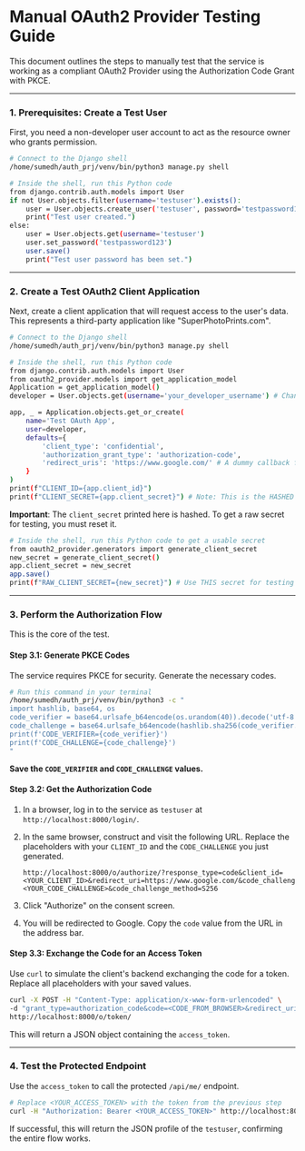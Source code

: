 # Manual OAuth2 Provider Testing Guide

This document outlines the steps to manually test that the service is working as a compliant OAuth2 Provider using the Authorization Code Grant with PKCE.

---

### 1. Prerequisites: Create a Test User

First, you need a non-developer user account to act as the resource owner who grants permission.

```bash
# Connect to the Django shell
/home/sumedh/auth_prj/venv/bin/python3 manage.py shell

# Inside the shell, run this Python code
from django.contrib.auth.models import User
if not User.objects.filter(username='testuser').exists():
    user = User.objects.create_user('testuser', password='testpassword123')
    print("Test user created.")
else:
    user = User.objects.get(username='testuser')
    user.set_password('testpassword123')
    user.save()
    print("Test user password has been set.")
```

---

### 2. Create a Test OAuth2 Client Application

Next, create a client application that will request access to the user's data. This represents a third-party application like "SuperPhotoPrints.com".

```bash
# Connect to the Django shell
/home/sumedh/auth_prj/venv/bin/python3 manage.py shell

# Inside the shell, run this Python code
from django.contrib.auth.models import User
from oauth2_provider.models import get_application_model
Application = get_application_model()
developer = User.objects.get(username='your_developer_username') # Change to your superuser/developer username

app, _ = Application.objects.get_or_create(
    name='Test OAuth App',
    user=developer,
    defaults={
        'client_type': 'confidential',
        'authorization_grant_type': 'authorization-code',
        'redirect_uris': 'https://www.google.com/' # A dummy callback for testing
    }
)
print(f"CLIENT_ID={app.client_id}")
print(f"CLIENT_SECRET={app.client_secret}") # Note: This is the HASHED secret.
```
**Important**: The `client_secret` printed here is hashed. To get a raw secret for testing, you must reset it.

```bash
# Inside the shell, run this Python code to get a usable secret
from oauth2_provider.generators import generate_client_secret
new_secret = generate_client_secret()
app.client_secret = new_secret
app.save()
print(f"RAW_CLIENT_SECRET={new_secret}") # Use THIS secret for testing
```

---

### 3. Perform the Authorization Flow

This is the core of the test.

#### Step 3.1: Generate PKCE Codes

The service requires PKCE for security. Generate the necessary codes.

```bash
# Run this command in your terminal
/home/sumedh/auth_prj/venv/bin/python3 -c "
import hashlib, base64, os
code_verifier = base64.urlsafe_b64encode(os.urandom(40)).decode('utf-8').rstrip('=')
code_challenge = base64.urlsafe_b64encode(hashlib.sha256(code_verifier.encode('utf-8')).digest()).decode('utf-8').rstrip('=')
print(f'CODE_VERIFIER={code_verifier}')
print(f'CODE_CHALLENGE={code_challenge}')
"
```
**Save the `CODE_VERIFIER` and `CODE_CHALLENGE` values.**

#### Step 3.2: Get the Authorization Code

1.  In a browser, log in to the service as `testuser` at `http://localhost:8000/login/`.
2.  In the same browser, construct and visit the following URL. Replace the placeholders with your `CLIENT_ID` and the `CODE_CHALLENGE` you just generated.

    ```
    http://localhost:8000/o/authorize/?response_type=code&client_id=<YOUR_CLIENT_ID>&redirect_uri=https://www.google.com/&code_challenge=<YOUR_CODE_CHALLENGE>&code_challenge_method=S256
    ```
3.  Click "Authorize" on the consent screen.
4.  You will be redirected to Google. Copy the `code` value from the URL in the address bar.

#### Step 3.3: Exchange the Code for an Access Token

Use `curl` to simulate the client's backend exchanging the code for a token. Replace all placeholders with your saved values.

```bash
curl -X POST -H "Content-Type: application/x-www-form-urlencoded" \
-d "grant_type=authorization_code&code=<CODE_FROM_BROWSER>&redirect_uri=https://www.google.com/&client_id=<YOUR_CLIENT_ID>&client_secret=<YOUR_RAW_CLIENT_SECRET>&code_verifier=<YOUR_CODE_VERIFIER>" \
http://localhost:8000/o/token/
```

This will return a JSON object containing the `access_token`.

---

### 4. Test the Protected Endpoint

Use the `access_token` to call the protected `/api/me/` endpoint.

```bash
# Replace <YOUR_ACCESS_TOKEN> with the token from the previous step
curl -H "Authorization: Bearer <YOUR_ACCESS_TOKEN>" http://localhost:8000/api/me/
```

If successful, this will return the JSON profile of the `testuser`, confirming the entire flow works.

